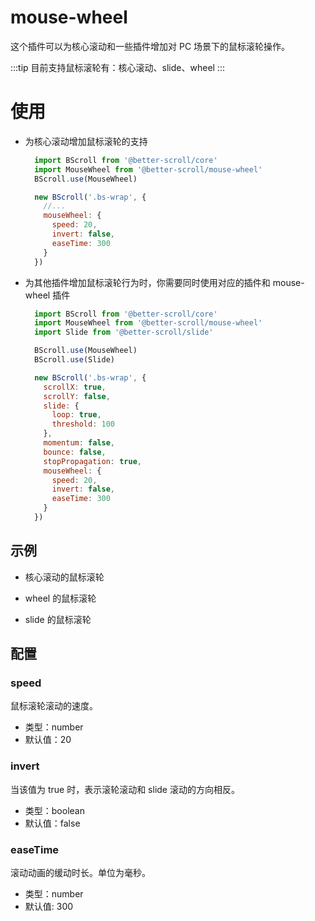 # mouse-wheel

这个插件可以为核心滚动和一些插件增加对 PC 场景下的鼠标滚轮操作。

:::tip
目前支持鼠标滚轮有：核心滚动、slide、wheel
:::

# 使用

- 为核心滚动增加鼠标滚轮的支持

  ```js
    import BScroll from '@better-scroll/core'
    import MouseWheel from '@better-scroll/mouse-wheel'
    BScroll.use(MouseWheel)

    new BScroll('.bs-wrap', {
      //...
      mouseWheel: {
        speed: 20,
        invert: false,
        easeTime: 300
      }
    })
  ```

- 为其他插件增加鼠标滚轮行为时，你需要同时使用对应的插件和 mouse-wheel 插件

  ```js
    import BScroll from '@better-scroll/core'
    import MouseWheel from '@better-scroll/mouse-wheel'
    import Slide from '@better-scroll/slide'

    BScroll.use(MouseWheel)
    BScroll.use(Slide)

    new BScroll('.bs-wrap', {
      scrollX: true,
      scrollY: false,
      slide: {
        loop: true,
        threshold: 100
      },
      momentum: false,
      bounce: false,
      stopPropagation: true,
      mouseWheel: {
        speed: 20,
        invert: false,
        easeTime: 300
      }
    })
  ```

## 示例

- 核心滚动的鼠标滚轮

  <demo :hide-qrcode="true">
    <template slot="code-template">
      <<< @/examples/vue/components/core/mouse-wheel.vue?template
    </template>
    <template slot="code-script">
      <<< @/examples/vue/components/core/mouse-wheel.vue?script
    </template>
    <template slot="code-style">
      <<< @/examples/vue/components/core/mouse-wheel.vue?style
    </template>
    <core-mouse-wheel slot="demo"></core-mouse-wheel>
  </demo>

- wheel 的鼠标滚轮

- slide 的鼠标滚轮

  <demo :hide-qrcode="true">
    <template slot="code-template">
      <<< @/examples/vue/components/slide/pc.vue?template
    </template>
    <template slot="code-script">
      <<< @/examples/vue/components/slide/pc.vue?script
    </template>
    <template slot="code-style">
      <<< @/examples/vue/components/slide/pc.vue?style
    </template>
    <slide-pc slot="demo"></slide-pc>
  </demo>

## 配置

### speed

鼠标滚轮滚动的速度。

- 类型：number
- 默认值：20

### invert

当该值为 true 时，表示滚轮滚动和 slide 滚动的方向相反。

- 类型：boolean
- 默认值：false

### easeTime

滚动动画的缓动时长。单位为毫秒。

- 类型：number
- 默认值: 300
